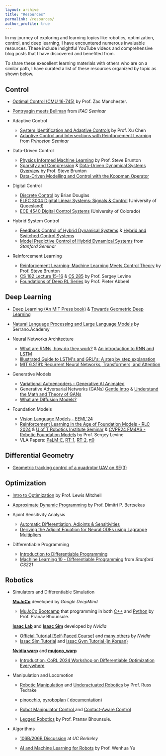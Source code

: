 ```yaml
---
layout: archive
title: "Resources"
permalink: /resources/
author_profile: true
---
```


In my journey of exploring and learning topics like robotics, optimization, control, and deep learning, I have encountered numerous invaluable resources. These include insightful YouTube videos and comprehensive blog posts that I have discovered and benefited from. 

To share these execellent learning materials with others who are on a similar path, I have curated a list of these resources organized by topic as shown below.

## Control
- <i class="fab fa-youtube"></i> [Optimal Control (CMU 16-745)](https://www.youtube.com/watch?v=6rUdAOCNXAU&list=PLZnJoM76RM6KugDT9sw5zhAmqKnGeoLRa) by Prof. Zac Manchester.
- <i class="fab fa-youtube"></i> [Pontryagin meets Bellman](https://www.youtube.com/watch?v=ue-BkPE2dY0) from *IFAC Seminar*

- Adaptive Control
    - <i class="fa-brands fa-youtube"></i> [System Identification and Adaptive Controls](https://www.youtube.com/watch?v=veMbs3ahgYk&list=PLujcneWPG6EATpZZAqt9UGzaPhOHhe0CP) by Prof. Xu Chen
    - <i class="fa-brands fa-youtube"></i> [Adaptive Control and Intersections with Reinforcement Learning](https://www.youtube.com/watch?v=klLqFXmrvH0) from *Princeton Seminar*

- Data-Driven Control
    - <i class="fab fa-youtube"></i> [Physics Informed Machine Learning](https://www.youtube.com/watch?v=JoFW2uSd3Uo&list=PLMrJAkhIeNNQ0BaKuBKY43k4xMo6NSbBa) by Prof. Steve Brunton
    - <i class="fa-brands fa-youtube"></i> [Sparsity and Compression](https://www.youtube.com/watch?v=Dt2WYkqZfbs&list=PLMrJAkhIeNNRHP5UA-gIimsXLQyHXxRty) & [Data-Driven Dynamical Systems Overview](https://www.youtube.com/watch?v=Kap3TZwAsv0&list=PLMrJAkhIeNNR6DzT17-MM1GHLkuYVjhyt) by Prof. Steve Brunton
    - <i class="fa-brands fa-youtube"></i> [Data-Driven Modelling and Control with the Koopman Operator](https://www.youtube.com/watch?v=Lidd_M7gzvA)

- Digital Control
    - <i class="fa-brands fa-youtube"></i> [Discrete Control](https://www.youtube.com/watch?v=14cMhrp5wlk&list=PLUMWjy5jgHK0MLv6Ksf-NHi7Ur8NRNU4Z) by Brian Douglas
    - <i class="fa-brands fa-chrome"></i> [ELEC 3004 Digital Linear Systems: Signals & Control](https://elec3004.uqcloud.net/2016/lectures.html) (University of Queesland)
    - <i class="fa-brands fa-chrome"></i> [ECE 4540 Digital Control Systems](http://mocha-java.uccs.edu/ECE4540/) (University of Colorado)

- Hybrid System Control
    - <i class="fa-brands fa-youtube"></i> [Feedback Control of Hybrid Dynamical Systems](https://www.youtube.com/watch?v=08JJFK9lhQk) & [Hybrid and Switched Control Systems](https://www.youtube.com/watch?v=XPQ9_NWOycM)
    - <i class="fa-brands fa-youtube"></i> [Model Predictive Control of Hybrid Dynamical Systems](https://www.youtube.com/watch?v=XihAwlYdBuM) from *Stanford Seminar*

- Reinforcement Learning
    - <i class="fab fa-youtube"></i> [Reinforcement Learning: Machine Learning Meets Control Theory](https://www.youtube.com/watch?v=0MNVhXEX9to&list=PLMrJAkhIeNNQe1JXNvaFvURxGY4gE9k74&index=1) by Prof. Steve Brunton
    - <i class="fab fa-youtube"></i> [CS 182 Lecture 15-16](https://www.youtube.com/watch?v=_AYvYUrDohw&list=PL_iWQOsE6TfVmKkQHucjPAoRtIJYt8a5A&index=45) & [CS 285](https://www.youtube.com/watch?v=SupFHGbytvA&list=PL_iWQOsE6TfVYGEGiAOMaOzzv41Jfm_Ps&index=1) by Prof. Sergey Levine
    - <i class="fab fa-youtube"></i> [Foundations of Deep RL Series](https://www.youtube.com/watch?v=2GwBez0D20A&list=PLwRJQ4m4UJjNymuBM9RdmB3Z9N5-0IlY0) by Prof. Pieter Abbeel

## Deep Learning

- <i class="fa-solid fa-book-open"></i> [Deep Learning (An MIT Press book)](https://www.deeplearningbook.org/) & <i class="fa-solid fa-blog"></i> [Towards Geometric Deep Learning](https://thegradient.pub/towards-geometric-deep-learning/)

- <i class="fab fa-youtube"></i> [Natural Language Processing and Large Language Models](https://www.youtube.com/watch?v=OxCpWwDCDFQ&list=PLs8w1Cdi-zvYskDS2icIItfZgxclApVLv) by Serrano.Academy

- Neural Networks Architecture
  - <i class="fab fa-youtube"></i> [What are RNNs, how do they work?](https://www.youtube.com/watch?v=y9PLF2GsD-c) & [An introduction to RNN and LSTM](https://www.youtube.com/watch?v=Mdp5pAKNNW4)
  - <i class="fab fa-youtube"></i> [Illustrated Guide to LSTM's and GRU's: A step by step explanation](https://www.youtube.com/watch?v=8HyCNIVRbSU)
  - <i class="fab fa-youtube"></i> [MIT 6.S191: Recurrent Neural Networks, Transformers, and Attention](https://www.youtube.com/watch?v=GvezxUdLrEk)

- Generative Models
  - <i class="fab fa-youtube"></i> [Variational Autoencoders - Generative AI Animated](https://www.youtube.com/watch?v=qJeaCHQ1k2w)
  - <i class="fab fa-youtube"></i> Generative Adversarial Networks (GANs) [Gentle Intro](https://www.youtube.com/watch?v=3z8VSpBL6Vg&t=313s) & [Understand the Math and Theory of GANs](https://www.youtube.com/watch?v=J1aG12dLo4I)
  - <i class="fab fa-youtube"></i> [What are Diffusion Models?](https://www.youtube.com/watch?v=fbLgFrlTnGU)

- Foundation Models
  - <i class="fab fa-youtube"></i> [Vision Language Models - EEML'24](https://www.youtube.com/watch?v=rUQUv4u7jFs&list=LL&index=4)
  - <i class="fab fa-youtube"></i> [Reinforcement Learning in the Age of Foundation Models - RLC 2024](https://www.youtube.com/watch?v=Az5BoT7lCYo&t=1415s) & [U of T Robotics Institute Seminar](https://www.youtube.com/watch?v=EYLdC3a0NHw) & [CVPR24 FM4AS - Robotic Foundation Models](https://www.youtube.com/watch?v=ET2HsfLrNMs&t=33s) by Prof. Sergey Levine
  - <i class="fa-solid fa-book-open"></i> VLA Papers: [PaLM-E](https://palm-e.github.io/), [RT-1](https://robotics-transformer1.github.io/), [RT-2](https://robotics-transformer2.github.io/), [π0](https://www.physicalintelligence.company/blog/pi0)
  

## Differential Geometry
 - <i class="fa-solid fa-book-open"></i> [Geometric tracking control of a quadrotor UAV on SE(3)](https://ieeexplore.ieee.org/document/5717652)

## Optimization
 - <i class="fab fa-youtube"></i> [Intro to Optimization](https://www.youtube.com/watch?v=BdXrkmbvGHY&list=PLHAS_3-nESXV6XgW53wSkZHazVE7ZkHAV) by Prof. Lewis Mitchell
 - <i class="fab fa-youtube"></i> [Approximate Dynamic Programming](https://www.youtube.com/watch?v=6CaUxbFX8Oc&list=PLiCLbsFQNFAxOmVeqPhI5er1LGf2-L9I4) by Prof. Dimitri P. Bertsekas

- Ajoint Sensitivity Analysis
  - <i class="fab fa-youtube"></i> [Automatic Differentiation, Adjoints & Sensitivities](https://www.youtube.com/watch?v=vlFN4qMtoH4&list=PLISXH-iEM4Jk27AmSvISooRRKH4WtlWKP&index=1)
  - <i class="fa-solid fa-blog"></i> [Deriving the Adjoint Equation for Neural ODEs using Lagrange Multipliers](https://vaipatel.com/posts/deriving-the-adjoint-equation-for-neural-odes-using-lagrange-multipliers/#fn:2)

- Differentiable Programming
  - <i class="fa-solid fa-blog"></i> [Introduction to Differentiable Programming](https://www.assemblyai.com/blog/differentiable-programming-a-simple-introduction)
  - <i class="fab fa-youtube"></i> [Machine Learning 10 - Differentiable Programming](https://www.youtube.com/watch?v=c5btEEisp_g) from *Stanford CS221*

## Robotics

 - Simulators and Differentiable Simulation

    <i class="fa-brands fa-github"></i> [**MuJoCo**](https://github.com/google-deepmind/mujoco) developed by *Google DeepMind*
    - <i class="fa-brands fa-chrome"></i> [MuJoCo Bootcamp](https://pab47.github.io/mujoco.html) that programming in both <i class="fab fa-youtube"></i> [C++](https://www.youtube.com/watch?v=j1nCeqtfySQ&list=PLc7bpbeTIk758Ad3fkSywdxHWpBh9PM0G&index=6) and <i class="fab fa-youtube"></i> [Python](https://www.youtube.com/watch?v=u6tNfvLXK-I&list=PLc7bpbeTIk75dgBVd07z6_uKN1KQkwFRK) by Prof. Pranav Bhounsule.

    <i class="fa-brands fa-github"></i> [**Isaac Lab**](https://github.com/isaac-sim/IsaacLab) and <i class="fa-brands fa-chrome"></i> [**Isaac Sim**](https://docs.omniverse.nvidia.com/isaacsim/latest/overview.html) developed by *Nvidia*
    - <i class="fa-brands fa-chrome"></i> [Official Tutorial [Self-Paced Course]](https://learn.nvidia.com/courses/course-detail?course_id=course-v1:DLI+S-OV-03+V1) and [many others](https://learn.nvidia.com/en-us/training/self-paced-courses) by *Nvidia*
    - <i class="fab fa-youtube"></i> [Issac Sim Tutorial](https://www.youtube.com/watch?v=yJwdIx9KEfw&list=PLqVtSQw2sXKkFVwObWwVGewPhz5wOBWY5&index=8) and <i class="fab fa-youtube"></i> [Issac Gym Tutorial (in Korean)](https://www.youtube.com/watch?v=rMlwqXs3h84&list=PL77aT3OTHDbV_1rSKGjcVTMSpdMPC44yp)

    <i class="fa-brands fa-github"></i> [**Nvidia warp**](https://github.com/NVIDIA/warp) and <i class="fa-brands fa-github"></i> [**mujoco_warp**](https://github.com/google-deepmind/mujoco_warp)
    - <i class="fab fa-youtube"></i> [Introduction, CoRL 2024 Workshop on Differentiable Optimization Everywhere](https://www.youtube.com/watch?v=KdZd4wCWqIw&list=PLmNNvPTKxRvZY_pM8ZCd_zaiwAe8z69XL)

  - Manipulation and Locomotion

    - <i class="fa-brands fa-chrome"></i> [Robotic Manipulation](https://manipulation.mit.edu/index.html) and <i class="fa-brands fa-chrome"></i> [Underactuated Robotics](https://underactuated.csail.mit.edu/index.html) by Prof. Russ Tedrake

    - <i class="fa-brands fa-github"></i> [pinocchio](https://github.com/stack-of-tasks/pinocchio), <i class="fa-brands fa-github"></i> [pyroboplan](https://github.com/sea-bass/pyroboplan) (<i class="fa-brands fa-chrome"></i> [documentation](https://pyroboplan.readthedocs.io/en/latest/motion_planning.html#))
    
    - <i class="fab fa-youtube"></i> [Robot Manipulator Control ](https://www.youtube.com/watch?v=jtei695t4VY&list=PLWH0s-b_VS9Hf67pR5x1wVkyJEdTHvB6D) and <i class="fab fa-youtube"></i> [Contact-Aware Control](https://www.youtube.com/watch?v=ntvMtCwxYpw&list=PLlxR_sEKjSpRZwJ1Bv56iRfgOs-cALCwT)

    - <i class="fab fa-youtube"></i> [Legged Robotics](https://www.youtube.com/watch?v=Am2PJmDh0GE&list=PLc7bpbeTIk74esZj1hd7LF3VYeJM3NYo5) by Prof. Pranav Bhounsule.


  - Algorithms

    - <i class="fab fa-youtube"></i> [106B/206B Discussion](https://www.youtube.com/watch?v=dl4FUx3xLGQ&list=PLU2v_5UVjn7dQRsw4Ld4ycMXk4AxsQP2V) at *UC Berkeley*

    - <i class="fab fa-youtube"></i> [AI and Machine Learning for Robots](https://www.youtube.com/watch?v=Kf_HGHahUPM&list=PLyXDCTF4yPcQ1GozC3vPmrJuN-icTFOW0) by Prof. Wenhua Yu



